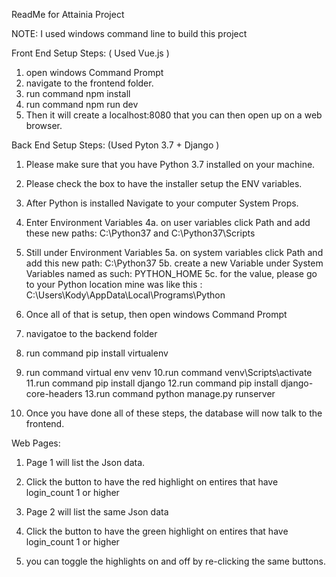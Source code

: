 ReadMe for Attainia Project

NOTE: I used windows command line to build this project

Front End Setup Steps: ( Used Vue.js )

1. open windows Command Prompt
2. navigate to the frontend folder.
3. run command npm install
4. run command npm run dev
5. Then it will create a localhost:8080 that you can then open up on a web browser.


Back End Setup Steps:  (Used Pyton 3.7 + Django )

1. Please make sure that you have Python 3.7 installed on your machine.
2. Please check the box to have the installer setup the ENV variables.
3. After Python is installed Navigate to your computer System Props.
4. Enter Environment Variables
	4a. on user variables click Path and add these new paths: C:\Python37 and C:\Python37\Scripts
5. Still under Environment Variables
	5a. on system variables click Path and add this new path: C:\Python37
	5b. create a new Variable under System Variables named as such: PYTHON_HOME
	5c. for the value, please go to your Python location mine was like this : C:\Users\Kody\AppData\Local\Programs\Python
6. Once all of that is setup, then open windows Command Prompt
7. navigatoe to the backend folder
8. run command pip install virtualenv
9. run command virtual env venv
10.run command venv\Scripts\activate
11.run command pip install django
12.run command pip install django-core-headers
13.run command python manage.py runserver

14. Once you have done all of these steps, the database will now talk to the frontend.


Web Pages:

1. Page 1 will list the Json data.
2. Click the button to have the red highlight on entires that have login_count 1 or higher
3. Page 2 will list the same Json data
4. Click the button to have the green highlight on entires that have login_count 1 or higher

5. you can toggle the highlights on and off by re-clicking the same buttons.
